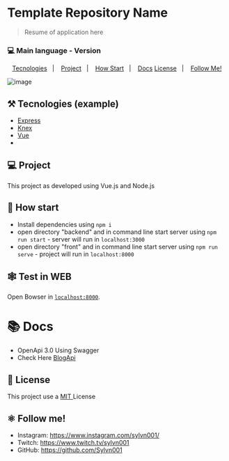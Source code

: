 # Template Repository Name

> Resume of application here

### 💻 Main language - Version

<p align="center">
  <a href="#%EF%B8%8F-tecnologies">Tecnologies</a>&nbsp;&nbsp;&nbsp;|&nbsp;&nbsp;&nbsp;
  <a href="#-project">Project</a>&nbsp;&nbsp;&nbsp;|&nbsp;&nbsp;&nbsp;
  <a href="#-how-Start">How Start</a>&nbsp;&nbsp;&nbsp;|&nbsp;&nbsp;&nbsp;
  <a href="#-Docs">Docs</a>
  <a href="#-license">License</a>&nbsp;&nbsp;&nbsp;|&nbsp;&nbsp;&nbsp;
  <a href="#atom_symbol-follow-me">Follow Me!</a>
</p>

![image](https://user-images.githubusercontent.com/50564121/163297818-11a4d919-58a0-4b2b-b65e-110d3aa55f72.png)


## ⚒️ Tecnologies (example)
- [Express](https://expressjs.com/pt-br/)
- [Knex]([https://jestjs.io/](http://knexjs.org/))
- [Vue](https://vuejs.org/)
- 
## 💻 Project
This project as developed using Vue.js and Node.js 

## 🚀 How start
- Install dependencies using `npm i`
- open directory "backend" and in command line start server using `npm run start` - server will run in `localhost:3000`
- open directory "front" and in command line start server using `npm run serve` - project will run in `localhost:8000`


## 🕸️ Test in WEB
Open Bowser in [`localhost:8000`](http://localhost:8000).

# 📚 Docs
- OpenApi 3.0 Using Swagger
- Check Here [BlogApi](https://apiblognestjs.herokuapp.com/api)

## 📝 License
This project use a <a href="./LICENSE"> MIT </a> License

## :atom_symbol: Follow me!
- Instagram: https://www.instagram.com/sylvn001/
- Twitch: https://www.twitch.tv/sylvn001
- GitHub: https://github.com/Sylvn001
